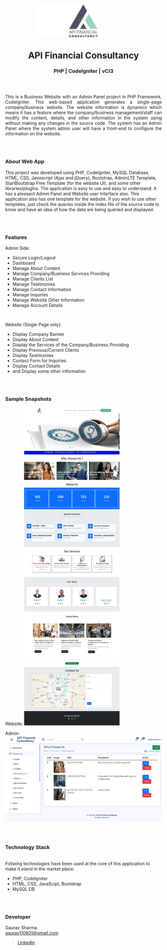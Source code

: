 <p align="center">
  <img src = "/code/image/1115944432.png" width="300">
</p>

<h1 align="center">
  API Financial Consultancy
</h1>

<h3 align="center">
   PHP | CodeIgniter | vCI3
</h3>


<br><br>

<p align="justify">
This is a Business Website with an Admin Panel project in PHP Framework, CodeIgniter. This web-based application generates a single-page company/business website. The website information is dynamics which means it has a feature where the company/business management/staff can modify the content, details, and other information in the system using without making any changes in the source code. The system has an Admin Panel where the system admin user will have a front-end to configure the information on the website.<br>
</p>


<br><br>
<!-- ................................................................................................................................. -->


### About Web App
This project was developed using PHP, CodeIgniter, MySQL Database, HTML, CSS, Javascript (Ajax and jQuery), Bootstrap, AdminLTE Template, StartBootstrap Free Template (for the website UI), and some other libraries/plugins. The application is easy to use and easy to understand. It has a pleasant Admin Panel and Website user Interface also. This application also has one template for the website. If you wish to use other templates, just check the queries inside the index file of the source code to know and have an idea of how the data are being queried and displayed.


<br><br>
<!-- ................................................................................................................................. -->


### Features
Admin Side:

- Secure Login/Logout
- Dashboard
- Manage About Content
- Manage Company/Business Services Providing
- Manage Clients List
- Manage Testimonies
- Manage Contact Information
- Manage Inquiries
- Manage Website Other Information
- Manage Account Details

<br>

Website (Single Page only):

- Display Company Banner
- Display About Content
- Display the Services of the Company/Business Providing
- Display Previous/Current Clients
- Display Testimonies
- Contact Form for Inquiries
- Display Contact Details
- and Display some other information


<br><br>
<!-- ................................................................................................................................. -->


### Sample Snapshots

Website:
<img src="/code/image/website.jpeg"/>

Admin:
<img src="/code/image/admin.jpeg"/>


<br><br>
<!-- ................................................................................................................................. -->




### Technology Stack
<br>
Follwing technologies have been used at the core of this application to make it stand in the market place:

- PHP, CodeIgniter
- HTML, CSS, JavaScipt, Bootstrap
- MySQL DB


<br><br>
<!-- ................................................................................................................................. -->


### Developer

Gaurav Sharma <br>
gaurav110601@gmail.com <br>
> [LinkedIn](https://www.linkedin.com/in/gaurav110601/)
<!-- ................................................................................................................................. -->
